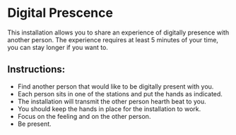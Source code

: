 # Digital Prescence

This installation allows you to share an experience of digitally presence with another person. 
The experience requires at least 5 minutes of your time, you can stay longer if you want to.

## Instructions:
*	Find another person that would like to be digitally present with you.
*	Each person sits in one of the stations and put the hands as indicated.
*	The installation will transmit the other person hearth beat to you. 
  * You should keep the hands in place for the installation to work.
*	Focus on the feeling and on the other person.
*	Be present.
